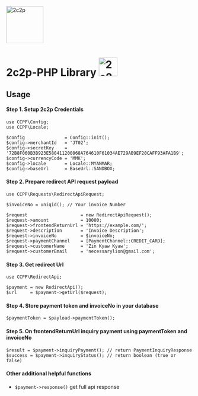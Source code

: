 <img src="https://2c2p.com/assets/images/2C2P_Logo_RGB_Dark_Green-01.png" alt="2c2p" width="100"/>


# 2c2p-PHP Library <img src="https://www.php.net//images/logos/new-php-logo.svg" alt="2c2p" width="50"/>

## Usage

#### Step 1. Setup 2c2p Credentials  
```
use CCPP\Config;
use CCPP\Locale;

$config               = Config::init();
$config->merchantId   = 'JT02';
$config->secretKey    = '72B8F060B3B923E580411200068A764610F61034AE729AB9EF20CAFF93AFA1B9';
$config->currencyCode = 'MMK';
$config->locale       = Locale::MYANMAR;
$config->baseUrl      = BaseUrl::SANDBOX;
```

#### Step 2. Prepare redirect API request payload
```
use CCPP\Requests\RedirectApiRequest;

$invoiceNo = uniqid(); // Your invoice Number

$request                    = new RedirectApiRequest();
$request->amount            = 10000;
$request->frontendReturnUrl = 'https://example.com/';
$request->description       = 'Invoice Description';
$request->invoiceNo         = $invoiceNo;
$request->paymentChannel    = [PaymentChannel::CREDIT_CARD];
$request->customerName      = 'Zin Kyaw Kyaw';
$request->customerEmail     = 'necessarylion@gmail.com';

```

#### Step 3. Get redirect Url
```
use CCPP\RedirectApi;

$payment = new RedirectApi();
$url     = $payment->getUrl($request);
```

#### Step 4. Store payment token and invoiceNo in your database
```
$paymentToken = $payload->paymentToken();
```

#### Step 5. On frontendReturnUrl inquiry payment using paymentToken and invoiceNo
```
$result = $payment->inquiryPayment(); // return PaymentInquiryResponse
$success = $payment->inquiryStatus(); // return boolean (true or false)
```

#### Other additional helpful functions
- `$payment->response()` get full api response
